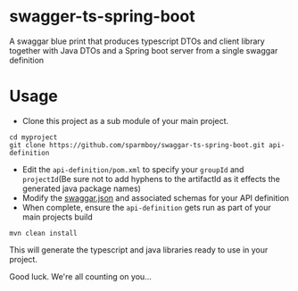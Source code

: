 # swagger-ts-spring-boot
A swaggar blue print that produces typescript DTOs and client library together with Java DTOs and a Spring boot server from a single swaggar definition

# Usage
* Clone this project as a sub module of your main project.
```batch
cd myproject
git clone https://github.com/sparmboy/swaggar-ts-spring-boot.git api-definition
```
* Edit the ```api-definition/pom.xml``` to specify your ```groupId``` and ```projectId```(Be sure not to add hyphens to the artifactId as it effects the generated java package names)
* Modify the [swaggar.json](src/main/resources/swaggar.json) and associated schemas for your API definition
* When complete, ensure the ```api-definition``` gets run as part of your main projects build
```batch
mvn clean install
```

This will generate the typescript and java libraries ready to use in your project.

Good luck. We're all counting on you...

